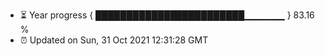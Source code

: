 - ⏳ Year progress { ████████████████████████▁▁▁▁▁▁ } 83.16 %
- ⏰ Updated on Sun, 31 Oct 2021 12:31:28 GMT

